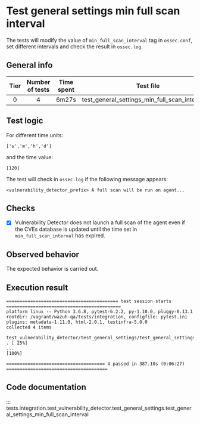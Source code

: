 # Test general settings min full scan interval

The tests will modify the value of `min_full_scan_interval` tag in `ossec.conf`, 
set different intervals and check the result in `ossec.log`.

## General info

|Tier | Number of tests | Time spent| Test file |
|:--:|:--:|:--:|:--:|
| 0 | 4 | 6m27s | test_general_settings_min_full_scan_interval.py

## Test logic

For different time units:

```
['s','m','h','d']
```

and the time value:

```
[120]
```

The test will check in `ossec.log` if the following message appears:

```
<vulnerability_detector_prefix> A full scan will be run on agent...
```

## Checks

- [x] Vulnerability Detector does not launch a full scan of the agent even if the CVEs database is 
  updated until the time set in `min_full_scan_interval` has expired.

## Observed behavior

The expected behavior is carried out.

## Execution result

```
========================================== test session starts ===========================================
platform linux -- Python 3.6.8, pytest-6.2.2, py-1.10.0, pluggy-0.13.1
rootdir: /vagrant/wazuh-qa/tests/integration, configfile: pytest.ini
plugins: metadata-1.11.0, html-2.0.1, testinfra-5.0.0
collected 4 items                                                                                      

test_vulnerability_detector/test_general_settings/test_general_settings_min_full_scan_interval.py . [ 25%]
...                                                                                                 [100%]

===================================== 4 passed in 387.10s (0:06:27) ======================================
```


## Code documentation

::: tests.integration.test_vulnerability_detector.test_general_settings.test_general_settings_min_full_scan_interval
